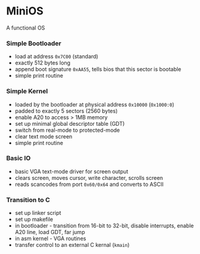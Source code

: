 # MiniOS
A functional OS

### Simple Bootloader

- load at address `0x7C00` (standard)
- exactly 512 bytes long
- append boot signature `0xAA55`, tells bios that this sector is bootable
- simple print routine

### Simple Kernel

- loaded by the bootloader at physical address `0x10000` (`0x1000:0`)
- padded to exactly 5 sectors (2560 bytes)
- enable A20 to access > 1MB memory
- set up minimal global descriptor table (GDT)
- switch from real-mode to protected-mode
- clear text mode screen
- simple print routine

### Basic IO

- basic VGA text-mode driver for screen output
- clears screen, moves cursor, write character, scrolls screen
- reads scancodes from port `0x60/0x64` and converts to ASCII

### Transition to C

- set up linker script
- set up makefile
- in bootloader - transition from 16-bit to 32-bit, disable interrupts, enable A20 line, load GDT, far jump
- in asm kernel - VGA routines
- transfer control to an external C kernal (`kmain`)